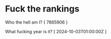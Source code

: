 # Fuck the rankings

Who the hell am I?
{ 7865906 }

What fucking year is it?
[ 2024-10-03T01:00:00Z ]
